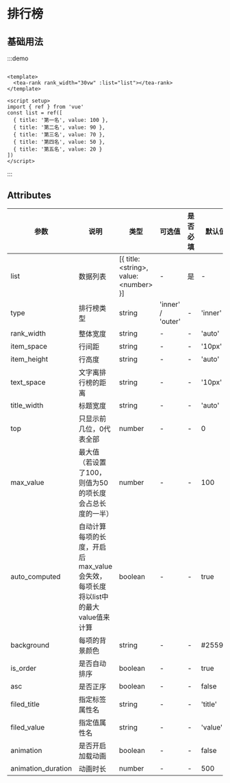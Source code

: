 # 排行榜

## 基础用法

:::demo

```vue

<template>
  <tea-rank rank_width="30vw" :list="list"></tea-rank>
</template>

<script setup>
import { ref } from 'vue'
const list = ref([
  { title: '第一名', value: 100 },
  { title: '第二名', value: 90 }, 
  { title: '第三名', value: 70 }, 
  { title: '第四名', value: 50 }, 
  { title: '第五名', value: 20 }
])
</script>  

```

:::

## Attributes

| 参数                 | 说明                                                | 类型                                               | 可选值               | 是否必填 | 默认值                           |
| ------------------ | ------------------------------------------------- | ------------------------------------------------ | ----------------- | ---- | ----------------------------- |
| list               | 数据列表                                              | [{ title:&lt;string&gt;, value:&lt;number&gt; }] | -                 | 是    | -                             |
| type               | 排行榜类型                                             | string                                           | 'inner' / 'outer' | -    | 'inner'                       |
| rank_width         | 整体宽度                                              | string                                           | -                 | -    | 'auto'                        |
| item_space         | 行间距                                               | string                                           | -                 | -    | '10px'                        |
| item_height        | 行高度                                               | string                                           | -                 | -    | 'auto'                        |
| text_space         | 文字离排行榜的距离                                         | string                                           | -                 | -    | '10px'                        |
| title_width        | 标题宽度                                              | string                                           | -                 | -    | 'auto'                        |
| top                | 只显示前几位，0代表全部                                      | number                                           | -                 | -    | 0 |
| max_value          | 最大值（若设置了100，则值为50的项长度会占总长度的一半）                    | number                                           | -                 | -    | 100                           |
| auto_computed      | 自动计算每项的长度，开启后max_value会失效，每项长度将以list中的最大value值来计算 | boolean                                          | -                 | -    | true                          |
| background         | 每项的背景颜色                                           | string                                           | -                 | -    | #25599f                       |
| is_order           | 是否自动排序                                            | boolean                                          | -                 | -    | true                          |
| asc                | 是否正序                                              | boolean                                          | -                 | -    | false                         |
| filed_title        | 指定标签属性名                                           | string                                           | -                 | -    | 'title'                       |
| filed_value        | 指定值属性名                                            | string                                           | -                 | -    | 'value'                       |
| animation          | 是否开启加载动画                                          | boolean                                          | -                 | -    | false                         |
| animation_duration | 动画时长                                              | number                                           | -                 | -    | 500                           |


